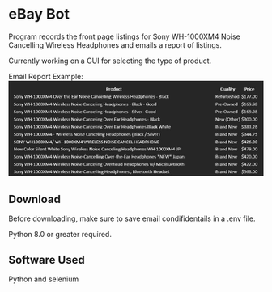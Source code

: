 # eBay Bot
Program records the front page listings for Sony WH-1000XM4 Noise Cancelling Wireless Headphones
and emails a report of listings. 

Currently working on a GUI for selecting the type of product.

Email Report Example:
![Report Example](ebay_bot_report.JPG)

## Download
Before downloading, make sure to save email condifidentails in a .env file.

Python 8.0 or greater required.

## Software Used
Python and selenium